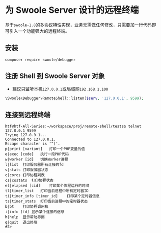 # 为 Swoole Server 设计的远程终端

基于`swoole-1.8`的多协议特性实现，业务无需做任何修改，只需要加一行代码即可引入一个功能强大的远程终端。

## 安装

```shell
composer require swoole/debugger
```

## 注册 Shell 到 Swoole Server 对象

* 建议只监听本机`127.0.0.1`或局域网`192.168.1.100`

```php
\Swoole\Debugger\RemoteShell::listen($serv, '127.0.0.1', 9599);
```

## 连接到远程终端

```shell
htf@htf-All-Series:~/workspace/proj/remote-shell/tests$ telnet 127.0.0.1 9599
Trying 127.0.0.1...
Connected to 127.0.0.1.
Escape character is '^]'.
p|print [variant]	打印一个PHP变量的值
e|exec [code]	执行一段PHP代码
w|worker [id]	切换Worker进程
l|list	打印服务器所有连接的fd
s|stats	打印服务器状态
c|coros	打印协程列表
cs|costats	打印协程状态
el|elapsed [cid]	打印某个协程运行的时间
tl|timer_list	打印当前进程中所有定时器ID
ti|timer_info [timer_id]	打印某个定时器信息
ts|timer_stats	打印当前进程中的定时器状态
b|bt	打印协程调用栈
i|info [fd]	显示某个连接的信息
h|help	显示帮助界面
q|quit	退出终端
#2>
```
